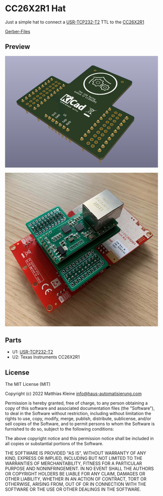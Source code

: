 # CC26X2R1 Hat

Just a simple hat to connect a [USR-TCP232-T2](https://haus-auto.com/p/ali/TCPSerialAdapter) TTL to the [CC26X2R1](https://www.ti.com/tool/LAUNCHXL-CC26X2R1)

[Gerber-Files](https://github.com/klein0r/pcb-cc26x2r1-hat/releases)

## Preview

![PCB Preview](https://raw.githubusercontent.com/klein0r/pcb-cc26x2r1-hat/master/preview.png)

![PCB Photo](https://raw.githubusercontent.com/klein0r/pcb-cc26x2r1-hat/master/previewReal.jpg)

## Parts

- U1: [USR-TCP232-T2](https://haus-auto.com/p/ali/TCPSerialAdapter)
- U2: Texas Instruments CC26X2R1

## License

The MIT License (MIT)

Copyright (c) 2022 Matthias Kleine <info@haus-automatisierung.com>

Permission is hereby granted, free of charge, to any person obtaining a copy
of this software and associated documentation files (the "Software"), to deal
in the Software without restriction, including without limitation the rights
to use, copy, modify, merge, publish, distribute, sublicense, and/or sell
copies of the Software, and to permit persons to whom the Software is
furnished to do so, subject to the following conditions:

The above copyright notice and this permission notice shall be included in
all copies or substantial portions of the Software.

THE SOFTWARE IS PROVIDED "AS IS", WITHOUT WARRANTY OF ANY KIND, EXPRESS OR
IMPLIED, INCLUDING BUT NOT LIMITED TO THE WARRANTIES OF MERCHANTABILITY,
FITNESS FOR A PARTICULAR PURPOSE AND NONINFRINGEMENT. IN NO EVENT SHALL THE
AUTHORS OR COPYRIGHT HOLDERS BE LIABLE FOR ANY CLAIM, DAMAGES OR OTHER
LIABILITY, WHETHER IN AN ACTION OF CONTRACT, TORT OR OTHERWISE, ARISING FROM,
OUT OF OR IN CONNECTION WITH THE SOFTWARE OR THE USE OR OTHER DEALINGS IN
THE SOFTWARE.
